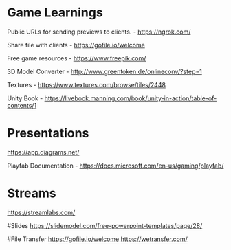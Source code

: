 # Game Learnings

Public URLs for sending previews to clients. - https://ngrok.com/

Share file with clients - https://gofile.io/welcome

Free game resources - https://www.freepik.com/

3D Model Converter - http://www.greentoken.de/onlineconv/?step=1

Textures - https://www.textures.com/browse/tiles/2448

Unity Book - https://livebook.manning.com/book/unity-in-action/table-of-contents/1



# Presentations
https://app.diagrams.net/

Playfab Documentation - https://docs.microsoft.com/en-us/gaming/playfab/


# Streams
https://streamlabs.com/

#Slides
https://slidemodel.com/free-powerpoint-templates/page/28/

#File Transfer
https://gofile.io/welcome
https://wetransfer.com/



